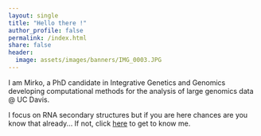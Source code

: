 ```yaml
---
layout: single
title: "Hello there !"
author_profile: false
permalink: /index.html
share: false
header:
  image: assets/images/banners/IMG_0003.JPG
---
```


I am Mirko, a PhD candidate in Integrative Genetics and Genomics developing computational methods for the analysis of large genomics data @ UC Davis.

I focus on RNA secondary structures but if you are here chances are you know that already... If not, click [here](/pages/about-me.html) to get to know me.
